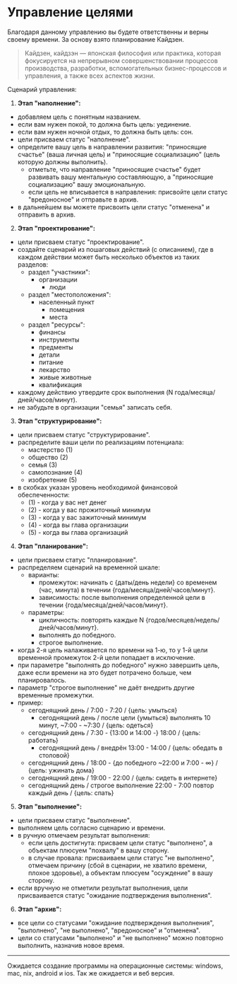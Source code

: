 # Управление целями

Благодаря данному управлению вы будете ответственны и верны своему времени. За основу взято планирование Кайдзен.

> Кайдзен, кайдзэн — японская философия или практика, которая фокусируется на непрерывном совершенствовании процессов производства, разработки, вспомогательных бизнес-процессов и управления, а также всех аспектов жизни.

Сценарий управления:

1. **Этап "наполнение":**
- добавляем цель с понятным названием.
- если вам нужен покой, то должна быть цель: уединение.
- если вам нужен ночной отдых, то должна быть цель: сон.
- цели присваем статус "наполнение".
- определите вашу цель в направлении развития: "приносящие счастье" (ваша личная цель) и "приносящие социализацию" (цель которую должны выполнить).
     - отметьте, что направление "приносящие счастье" будет развивать вашу ментальную составляющую, а "приносящие социализацию" вашу эмоциональную.
     - если цель не вписывается в направления: присвойте цели статус "вредоносное" и отправьте в архив.
- в дальнейшем вы можете присвоить цели статус "отменена" и отправить в архив.
2. **Этап "проектирование":**
- цели присваем статус "проектирование".
- создайте сценарий из пошаговых действий (с описанием), где в каждом действии может быть несколько объектов из таких разделов:
     - раздел "участники":
          - организации
             - люди 
     - раздел "местоположения":
          - населенный пункт
             - помещения 
             - места
     - раздел "ресурсы":
          - финансы 
          - инструменты 
          - предменты 
          - детали 
          - питание
          - лекарство
          - живые животные
          - квалификация
- каждому действию утвердите срок выполнения (N года/месяца/дней/часов/минут).
- не забудьте в организации "семья" записать себя.
3. **Этап "структурирование":**
- цели присваем статус "структурирование".
- распределите ваши цели по реализациям потенциала: 
    - мастерство (1)
    - общество (2)
    - семья (3)
    - самопознание (4)
    - изобретение (5)
- в скобках указан уровень необходимой финансовой обеспеченности:
    - (1) - когда у вас нет денег
    - (2) - когда у вас прожиточный минимум
    - (3) - когда у вас зажиточный минимум
    - (4) - когда вы глава организации
    - (5) - когда вы глава организаций
4. **Этап "планирование":**
- цели присваем статус "планирование".
- распределяем сценарий на временной шкале: 
     - варианты:
          - промежуток: начинать с {даты/день недели} со временем (час, минута) в течении {года/месяца/дней/часов/минут}.
          - зависимость: после выполнения определенной цели в течении {года/месяца/дней/часов/минут}.
     - параметры:
          - цикличность: повторять каждые N {годов/месяцев/недель/дней/часов/минут}.
          - выполнять до победного.
          - строгое выполнение.
- когда 2-я цель налаживается по времени на 1-ю, то у 1-й цели временной промежуток 2-й цели попадает в исключение.
- при параметре "выполнять до победного" нужно завершить цель, даже если времени на это будет потрачено больше, чем планировалось. 
- параметр "строгое выполнение" не даёт внедрить другие временные промежутки.
- пример: 
     - сегоднящний день / 7:00 - 7:20 / {цель: умыться}
          - сегоднящний день / после цели {умыться} выполнять 10 минут, ~7:00 - ~7:30 / {цель: одеться}
     - сегоднящний день / 7:30 - {13:00 и 14:00 -} 18:00 / {цель: работать}
          - сегоднящний день / внедрён 13:00 - 14:00 / {цель: обедать в столовой}
     - сегоднящний день / 18:00 - {до победного ~22:00 и 7:00 - ∞} / {цель: ужинать дома}
     - сегоднящний день / 19:00 - 22:00 / {цель: сидеть в интернете}
     - сегоднящний день / строгое выполнение 22:00 - 7:00 повтор каждый день / {цель: спать}
5. **Этап "выполнение":**
- цели присваем статус "выполнение".
- выполняем цель согласно сценарию и времени.
- в ручную отмечаем результат выполнения:
     - если цель достигнута: присваем цели статус "выполнено", а объектам плюсуем "похвалу" в вашу сторону.
     - в случае провала: присваиваем цели статус "не выполнено", отмечаем причину (сбой в сценарии, не хватило времени, плохое здоровье), а объектам плюсуем "осуждение" в вашу сторону. 
- если вручную не отметили результат выполнения, цели присваивается статус "ожидание подтверждения выполнения".
6. **Этап "архив":**
- все цели со статусами "ожидание подтверждения выполнения", "выполнено", "не выполнено", "вредоносное" и "отменена".
- цели со статусами "выполнено" и "не выполнено" можно повторно выполнить, назначив новое время.

<hr>

Ожидается создание программы на операционные системы: windows, mac, nix, android и ios. Так же ожидается и веб версия.

